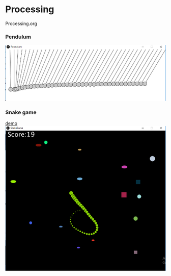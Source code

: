 # Processing
Processing.org
<h3>Pendulum</h3>
<img src="https://raw.githubusercontent.com/varund29/Processing/master/Pendulum/multiple%20pendulum.PNG" />


<h3>Snake game</h3>
<a href='https://editor.p5js.org/varun/sketches/r10LtOwQQ'>demo</a>

<img src="https://github.com/varund29/Processing/blob/master/SnakeGame/Snake%20game.PNG" />

